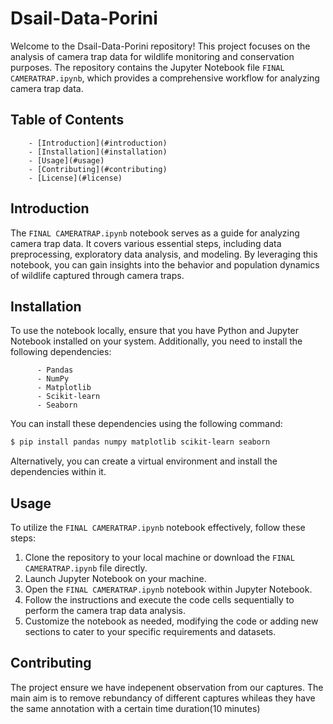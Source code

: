# Dsail-Data-Porini

Welcome to the Dsail-Data-Porini repository! This project focuses on the analysis of camera trap data for wildlife monitoring and conservation purposes. The repository contains the Jupyter Notebook file `FINAL CAMERATRAP.ipynb`, which provides a comprehensive workflow for analyzing camera trap data.

## Table of Contents

        - [Introduction](#introduction)
        - [Installation](#installation)
        - [Usage](#usage)
        - [Contributing](#contributing)
        - [License](#license)

## Introduction

The `FINAL CAMERATRAP.ipynb` notebook serves as a guide for analyzing camera trap data. It covers various essential steps, including data preprocessing, exploratory data analysis, and modeling. By leveraging this notebook, you can gain insights into the behavior and population dynamics of wildlife captured through camera traps.

## Installation

To use the notebook locally, ensure that you have Python and Jupyter Notebook installed on your system. Additionally, you need to install the following dependencies:

          - Pandas
          - NumPy
          - Matplotlib
          - Scikit-learn
          - Seaborn

You can install these dependencies using the following command:

```bash
$ pip install pandas numpy matplotlib scikit-learn seaborn
```

Alternatively, you can create a virtual environment and install the dependencies within it.

## Usage

To utilize the `FINAL CAMERATRAP.ipynb` notebook effectively, follow these steps:

1. Clone the repository to your local machine or download the `FINAL CAMERATRAP.ipynb` file directly.
2. Launch Jupyter Notebook on your machine.
3. Open the `FINAL CAMERATRAP.ipynb` notebook within Jupyter Notebook.
4. Follow the instructions and execute the code cells sequentially to perform the camera trap data analysis.
5. Customize the notebook as needed, modifying the code or adding new sections to cater to your specific requirements and datasets.

## Contributing

The project ensure we have indepenent observation from our captures. The main aim is to remove rebundancy of different captures whileas they have the same annotation with a certain time duration(10 minutes)

